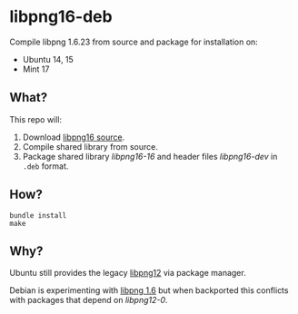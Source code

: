 # libpng16-deb

Compile libpng 1.6.23 from source and package for installation on:

* Ubuntu 14, 15
* Mint 17

## What?

This repo will:

1. Download [libpng16 source](ftp://ftp.simplesystems.org/pub/libpng/png/src/libpng16/).
2. Compile shared library from source.
3. Package shared library _libpng16-16_ and header files _libpng16-dev_ in `.deb` format.

## How?

```
bundle install
make
```

## Why?

Ubuntu still provides the legacy [libpng12](http://packages.ubuntu.com/source/xenial/libpng) via package manager.

Debian is experimenting with [libpng 1.6](https://packages.debian.org/source/experimental/libpng1.6) but when backported this conflicts with packages that depend on _libpng12-0_.
